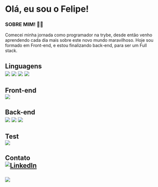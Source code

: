 <h1>Olá, eu sou o  Felipe!</h1>
  <h3>SOBRE MIM! 👨‍💻</h3>
    
 <p>Comecei minha jornada como programador na trybe, desde então venho aprendendo cada dia mais sobre este novo mundo maravilhoso. Hoje sou formado em Front-end, e estou finalizando  back-end, para ser um Full stack.</p>
 
 <h2>Linguagens</>
  <div>
    <img src="https://img.shields.io/badge/TypeScript-007ACC?style=for-the-badge&logo=typescript&logoColor=white"</>
    <img src="https://img.shields.io/badge/JavaScript-323330?style=for-the-badge&logo=javascript&logoColor=F7DF1E"</>
    <img src="https://img.shields.io/badge/HTML5-E34F26?style=for-the-badge&logo=html5&logoColor=white"</>
    <img src="https://img.shields.io/badge/CSS3-1572B6?style=for-the-badge&logo=css3&logoColor=white"</>
   
  </div>

 <h2>Front-end</>
  <div>
   <img src="https://img.shields.io/badge/React-20232A?style=for-the-badge&logo=react&logoColor=61DAFB"</>
  </div>
  
 <h2>Back-end</>
  <div>
   <img src="https://img.shields.io/badge/Node.js-339933?style=for-the-badge&logo=nodedotjs&logoColor=white"</>
   <img src="https://img.shields.io/badge/Sequelize-52B0E7?style=for-the-badge&logo=Sequelize&logoColor=white"</>
   <img src="https://img.shields.io/badge/MySQL-005C84?style=for-the-badge&logo=mysql&logoColor=white"</>
  </div>
  
 <h2>Test</>
  <div>
     <img src="https://img.shields.io/badge/Jest-C21325?style=for-the-badge&logo=jest&logoColor=white"</>
  </div>
  
 <h2>Contato</>
  <div>
    <a href="https://www.linkedin.com/in/felipe-medeiros-malentaqui/" target="_blank"><img alt="LinkedIn" src="https://img.shields.io/badge/LinkedIn-0077B5?style=for-the-badge&logo=linkedin&logoColor=white" target="_blank" /></a>
  </div>
  
  <br/>
  <div>
   <img src="https://github-readme-stats-git-masterrstaa-rickstaa.vercel.app/api?username=FelipeMalentaqui&theme=tokyonight"</>
 
  </div>
  
  

<!--     <img src=""</> -->
   
